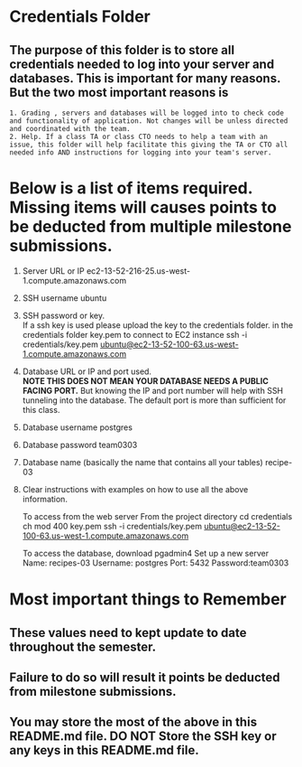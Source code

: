 # Credentials Folder

## The purpose of this folder is to store all credentials needed to log into your server and databases. This is important for many reasons. But the two most important reasons is
    1. Grading , servers and databases will be logged into to check code and functionality of application. Not changes will be unless directed and coordinated with the team.
    2. Help. If a class TA or class CTO needs to help a team with an issue, this folder will help facilitate this giving the TA or CTO all needed info AND instructions for logging into your team's server. 


# Below is a list of items required. Missing items will causes points to be deducted from multiple milestone submissions.

1. Server URL or IP ec2-13-52-216-25.us-west-1.compute.amazonaws.com
2. SSH username ubuntu
3. SSH password or key.
    <br> If a ssh key is used please upload the key to the credentials folder.
    in the credentials folder key.pem
    to connect to EC2 instance ssh -i credentials/key.pem ubuntu@ec2-13-52-100-63.us-west-1.compute.amazonaws.com
4. Database URL or IP and port used.
    <br><strong> NOTE THIS DOES NOT MEAN YOUR DATABASE NEEDS A PUBLIC FACING PORT.</strong> But knowing the IP and port number will help with SSH tunneling into the database. The default port is more than sufficient for this class.
5. Database username postgres
6. Database password team0303
7. Database name (basically the name that contains all your tables)
    recipe-03
8. Clear instructions with examples on how to use all the above information.
    
    To access from the web server
    From the project directory 
    cd credentials
    ch mod 400 key.pem
    ssh -i credentials/key.pem ubuntu@ec2-13-52-100-63.us-west-1.compute.amazonaws.com

    To access the database, download pgadmin4
    Set up a new server
    Name: recipes-03
    Username: postgres 
    Port: 5432
    Password:team0303

# Most important things to Remember
## These values need to kept update to date throughout the semester. <br>
## <strong>Failure to do so will result it points be deducted from milestone submissions.</strong><br>
## You may store the most of the above in this README.md file. DO NOT Store the SSH key or any keys in this README.md file.
